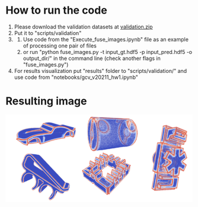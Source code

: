 # How to run the code

1. Please download the validation datasets at [validation.zip](https://www.dropbox.com/s/lxg7lb8xqcmxowa/validation.zip?dl=0)
2. Put it to "scripts/validation"
3. 
    1. Use code from the "Execute_fuse_images.ipynb" file as an example of processing one pair of files
    2. or run "python fuse_images.py -t input_gt.hdf5 -p input_pred.hdf5 -o output_dir/" in the command line (check another flags in "fuse_images.py")
4. For results visualization put "results" folder to "scripts/validation/" and use code from "notebooks/gcv_v20211_hw1.ipynb"

# Resulting image

![Screenshot](Med_files_results.png)
